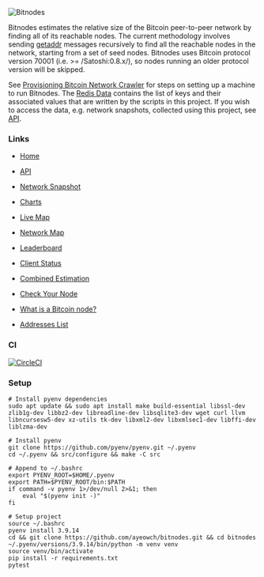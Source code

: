 ![Bitnodes](https://bitnodes.io/static/img/bitnodes-github.png "Bitnodes")

Bitnodes estimates the relative size of the Bitcoin peer-to-peer network by finding all of its reachable nodes. The current methodology involves sending [getaddr](https://en.bitcoin.it/wiki/Protocol_specification#getaddr) messages recursively to find all the reachable nodes in the network, starting from a set of seed nodes. Bitnodes uses Bitcoin protocol version 70001 (i.e. >= /Satoshi:0.8.x/), so nodes running an older protocol version will be skipped.

See [Provisioning Bitcoin Network Crawler](https://github.com/ayeowch/bitnodes/wiki/Provisioning-Bitcoin-Network-Crawler) for steps on setting up a machine to run Bitnodes. The [Redis Data](https://github.com/ayeowch/bitnodes/wiki/Redis-Data) contains the list of keys and their associated values that are written by the scripts in this project. If you wish to access the data, e.g. network snapshots, collected using this project, see [API](https://bitnodes.io/api/).

### Links

* [Home](https://bitnodes.io/)

* [API](https://bitnodes.io/api/)

* [Network Snapshot](https://bitnodes.io/nodes/)

* [Charts](https://bitnodes.io/dashboard/)

* [Live Map](https://bitnodes.io/nodes/live-map/)

* [Network Map](https://bitnodes.io/nodes/network-map/)

* [Leaderboard](https://bitnodes.io/nodes/leaderboard/)

* [Client Status](https://bitnodes.io/dashboard/bitcoind/)

* [Combined Estimation](https://bitnodes.io/nodes/all/)

* [Check Your Node](https://bitnodes.io/#join-the-network)

* [What is a Bitcoin node?](https://bitnodes.io/what-is-a-bitcoin-node/)

* [Addresses List](https://bitnodes.io/nodes/addresses-list/)

### CI

[![CircleCI](https://circleci.com/gh/ayeowch/bitnodes.svg?style=svg)](https://circleci.com/gh/ayeowch/bitnodes)

### Setup

```
# Install pyenv dependencies
sudo apt update && sudo apt install make build-essential libssl-dev zlib1g-dev libbz2-dev libreadline-dev libsqlite3-dev wget curl llvm libncursesw5-dev xz-utils tk-dev libxml2-dev libxmlsec1-dev libffi-dev liblzma-dev

# Install pyenv
git clone https://github.com/pyenv/pyenv.git ~/.pyenv
cd ~/.pyenv && src/configure && make -C src

# Append to ~/.bashrc
export PYENV_ROOT=$HOME/.pyenv
export PATH=$PYENV_ROOT/bin:$PATH
if command -v pyenv 1>/dev/null 2>&1; then
    eval "$(pyenv init -)"
fi

# Setup project
source ~/.bashrc
pyenv install 3.9.14
cd && git clone https://github.com/ayeowch/bitnodes.git && cd bitnodes
~/.pyenv/versions/3.9.14/bin/python -m venv venv
source venv/bin/activate
pip install -r requirements.txt
pytest
```
